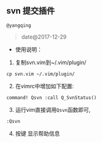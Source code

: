 ## svn 提交插件
`@yangqing`
> date@2017-12-29

* 使用说明：
 1. 复制svn.vim到~/.vim/plugin/
 ```
 cp svn.vim ~/.vim/plugin/
 ```
 2. 在vimrc中增加如下配置:
 ```
 command! Qsvn :call Q_SvnStatus()
 ```
 3. 运行vim直接调用`Qsvn`函数即可,
 ```
 :Qsvn
 ```
 4. 按键<F1> 显示帮助信息
